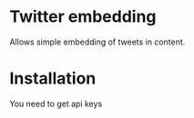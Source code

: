 Twitter embedding
======================

Allows simple embedding of tweets in content.

Installation
===========

You need to get api keys 
